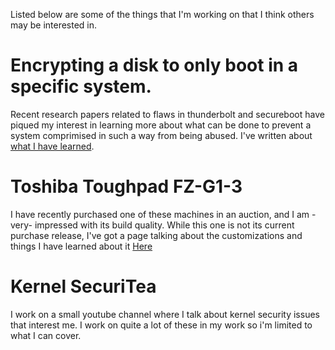 Listed below are some of the things that I'm working on that I think others may be interested in.

# Encrypting a disk to only boot in a specific system.

Recent research papers related to flaws in thunderbolt and secureboot have
piqued my interest in learning more about what can be done to prevent a system
comprimised in such a way from being abused.  I've written about [what I have
learned](./tpm-pcr07.md). 


# Toshiba Toughpad FZ-G1-3

I have recently purchased one of these machines in an auction, and I am -very- impressed with its build quality.   While this one is not its current purchase release, I've got a page talking about the customizations and things I have learned about it 
[Here](./toshiba-toughpad-fz-g1-3.md)


# Kernel SecuriTea

I work on a small youtube channel where I talk about kernel security issues that interest me.  I work on quite a lot of these in my work so i'm limited to what I can cover.


